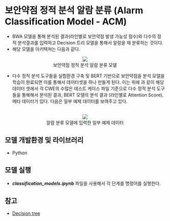 # 보안약점 정적 분석 알람 분류 (Alarm Classification Model - ACM)
- BWA 모델을 통해 분석된 결과(라인별로 보안약점 발생 가능성 점수)와 다수의 정적 분석결과를 입력하고 Decision 트리 모델을 통해서 알람을 재 분류하는 것이다.
- 해당 모델을 아키텍쳐는 다음과 같다.

<p align="center">
  <img src="./docs/alarm-classification.png" /><br>
  <span>보안약점 정적 분석 알람 분류 모델</span>
</p>

- 다수 정적 분석 도구들을 실험환경 구축 및 BERT 기반으로 보안약점을 분석 모델을 학습이 완료되면 이를 통해서 데이터셋을 하나 만들게 된다. 이는 위에 과 같이 해당 데이터 셋에서 각 CWE의 수많은 테스트 케이스 파일 기준으로 다수 정적 분석 도구들을 통해해서 분석된 결과, BERT 모델의 분석 결과 (라인별로 Attention Score), 메타 데이터가 있다. 다음은 일부 예제 데이터를 보여주고 있다.

<p align="center">
  <br><img src="./docs/acm_input.png" /><br>
  <span>알람 분류 모델에 입력한 일부 예제 데이터</span>
</p>

## 모델 개발환경 및 라이브러리
- Python 

## 모델 실행
- ***classification_models.ipynb*** 파일을 사용해서 각 단계를 명령어를 실행한다.

## 참고
- [Decision tree](https://scikit-learn.org/stable/modules/tree.html)